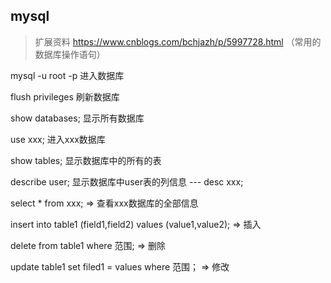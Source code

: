 ## mysql
> 扩展资料 https://www.cnblogs.com/bchjazh/p/5997728.html （常用的数据库操作语句）

mysql -u root -p    进入数据库

flush privileges    刷新数据库

show databases;     显示所有数据库

use xxx;            进入xxx数据库

show tables;        显示数据库中的所有的表

describe user;      显示数据库中user表的列信息  --- desc xxx;

select * from xxx;  => 查看xxx数据库的全部信息

insert into table1 (field1,field2) values (value1,value2);  =>  插入

delete from table1 where 范围;  => 删除

update table1 set filed1 = values where 范围； => 修改
